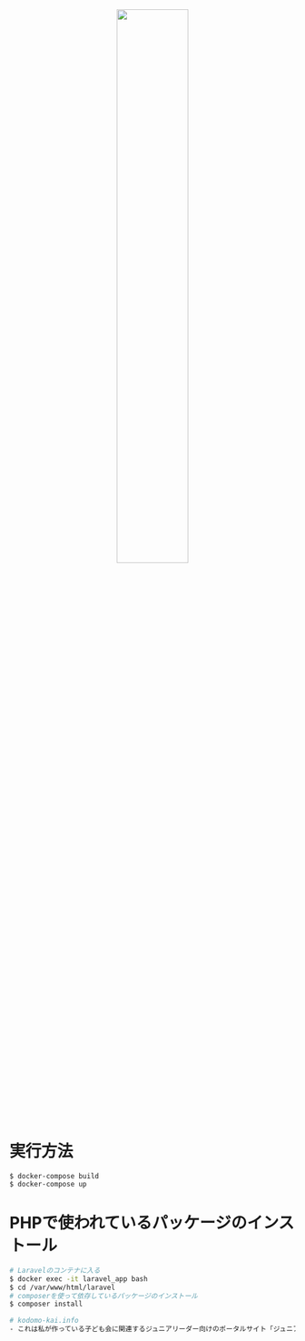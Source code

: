 <div align="center" style="font-family: Playfair Display, Georgia, Times New Roman, serif;
    font-size: 2.25rem;">
<img src="https://i.imgur.com/ih65qbK.png" width="50%">
<!-- <img src="src/img/favicon/eco-green-leaf-icon-32-170142.png" style="padding-right: 5px;">ジュニアのたまりば -->
<!-- <img src="src/img/favicon/512_favicon.png" style="padding-right: 5px;" width="5%">ジュニアのたまりば -->
</div>



# 実行方法
```
$ docker-compose build
$ docker-compose up
```

# PHPで使われているパッケージのインストール
```sh
# Laravelのコンテナに入る
$ docker exec -it laravel_app bash
$ cd /var/www/html/laravel
# composerを使って依存しているパッケージのインストール
$ composer install

# kodomo-kai.info
- これは私が作っている子ども会に関連するジュニアリーダー向けのポータルサイト「ジュニアのたまりば」のソースコードになります

